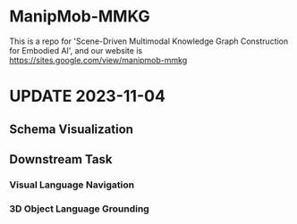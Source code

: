 # ManipMob-MMKG

This is a repo for 'Scene-Driven Multimodal Knowledge Graph Construction for Embodied AI', and our website is https://sites.google.com/view/manipmob-mmkg

# UPDATE 2023-11-04
## Schema Visualization

## Downstream Task

### Visual Language Navigation

### 3D Object Language Grounding


